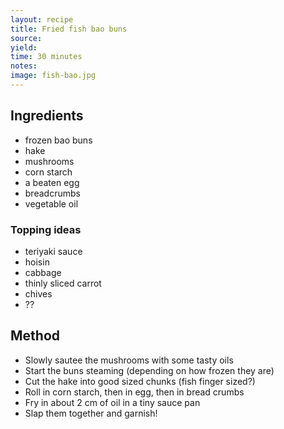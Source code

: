 ```yaml
---
layout: recipe
title: Fried fish bao buns
source: 
yield: 
time: 30 minutes
notes: 
image: fish-bao.jpg
---
```


## Ingredients
- frozen bao buns
- hake
- mushrooms
- corn starch
- a beaten egg
- breadcrumbs
- vegetable oil

### Topping ideas
- teriyaki sauce
- hoisin
- cabbage
- thinly sliced carrot
- chives
- ??

## Method
- Slowly sautee the mushrooms with some tasty oils
- Start the buns steaming (depending on how frozen they are)
- Cut the hake into good sized chunks (fish finger sized?)
- Roll in corn starch, then in egg, then in bread crumbs
- Fry in about 2 cm of oil in a tiny sauce pan
- Slap them together and garnish!
